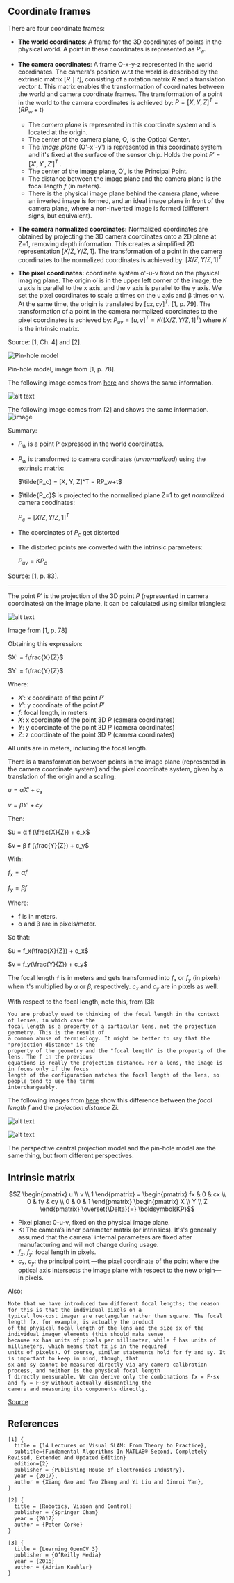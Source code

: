 
## Coordinate frames

There are four coordinate frames:
- **The world coordinates**: A frame for the 3D coordinates of points in the physical world. A point in these coordinates is represented as $P_w$.

- **The camera coordinates**: A frame O-x-y-z represented in the world coordinates. The camera's position w.r.t the world is described by the extrinsic matrix $[R∣t]$, consisting of a rotation matrix $R$ and a translation vector $t$. This matrix enables the transformation of coordinates between the world and camera coordinate frames.
The transformation of a point in the world to the camera coordinates is achieved by: $P = [X, Y, Z]^T = (RP_w + t)$

    - The _camera plane_ is represented in this coordinate system and is located at the origin.
    - The center of the camera plane, O, is the Optical Center.
    - The _image plane_ (O'-x'-y') is represented in this coordinate system and it's ﬁxed at the surface of the sensor chip. Holds the point $P'=[X', Y', Z']^T$ .
    - The center of the image plane, O', is the Principal Point. 
    - The distance between the image plane and the camera plane is the focal length $f$ (in meters). 
    - There is the physical image plane behind the camera plane, where an inverted image is formed, and an ideal image plane in front of the camera plane, where a non-inverted image is formed (different signs, but equivalent).

- **The camera normalized coordinates:** Normalized coordinates are obtained by projecting the 3D camera coordinates onto a 2D plane at Z=1, removing depth information. This creates a simplified 2D representation $[X/Z, Y/Z, 1]$. The transformation of a point in the camera coordinates to the normalized coordinates is achieved by: $[X/Z, Y/Z, 1]^T$

- **The pixel coordinates:** coordinate system o'-u-v fixed on the physical imaging plane. The origin o′ is in the upper left corner of the image, the u axis is parallel to the x axis, and the v axis is parallel to the y axis. We set the pixel coordinates to scale α times on the u axis and β times on v. At the same time, the origin is translated by $[cx, cy]^T$. [1, p. 79].
The transformation of a point in the camera normalized coordinates to the pixel coordinates is achieved by: $P_{uv} = [u, v]^T = K([X/Z, Y/Z, 1]^T)$ where $K$ is the intrinsic matrix.

Source: [1, Ch. 4] and [2].

![Pin-hole model](media/image-1.png)

Pin-hole model, image from [1, p. 78].

The following image comes from [here](https://calib.io/blogs/knowledge-base/camera-models) and shows the same information.

![alt text](media/image-2.png)

The following image comes from [2] and shows the same information.
![image](https://github.com/ManuelZ/camera-calibration/assets/115771/09f747da-70bc-4040-9115-d38fc13160cf)



Summary:
- $P_w$ is a point P expressed in the world coordinates.

- $P_w$ is transformed to camera cordinates (_unnormalized_) using the extrinsic matrix:

  $\tilde{P_c} = [X, Y, Z]^T = RP_w+t$

- $\tilde{P_c}$ is projected to the normalized plane Z=1 to get _normalized_ camera coodinates:

  $P_c = [X/Z,Y/Z,1]^T$

- The coordinates of $P_c$ get distorted

- The distorted points are converted with the intrinsic parameters:

  $P_{uv} = KP_c$

Source: [1, p. 83].

---
The point $P'$ is the projection of the 3D point $P$ (represented in camera coordinates) on the image plane, it can be calculated using similar triangles:

![alt text](media/image-5.png)

Image from [1, p. 78]


Obtaining this expression:


$X' = f\frac{X}{Z}$

$Y' = f\frac{Y}{Z}$


Where:
- $X'$: x coordinate of the point $P'$
- $Y'$: y coordinate of the point $P'$
- $f$: focal length, in meters
- $X$: x coordinate of the point 3D $P$ (camera coordinates)
- $Y$: y coordinate of the point 3D $P$ (camera coordinates)
- $Z$: z coordinate of the point 3D $P$ (camera coordinates)

All units are in meters, including the focal length.

There is a transformation between points in the image plane (represented in the camera coordinate system) and the pixel coordinate system, given by a translation of the origin and a scaling:


$u = αX' + c_x$

$v = βY' + cy$

Then:

$u = α f (\frac{X}{Z}) + c_x$

$v = β f (\frac{Y}{Z}) + c_y$

With:

$f_x = α f$

$f_y = β f$


Where:
- f is in meters.
- α and β are in pixels/meter.

So that:

$u = f_x(\frac{X}{Z}) + c_x$

$v = f_y(\frac{Y}{Z}) + c_y$


The focal length `f` is in meters and gets transformed into $f_x$ or $f_y$ (in pixels) when it's multiplied by $α$ or $β$, respectively. $c_x$ and $c_y$ are in pixels as well.

With respect to the focal length, note this, from [3]:


    You are probably used to thinking of the focal length in the context of lenses, in which case the
    focal length is a property of a particular lens, not the projection geometry. This is the result of
    a common abuse of terminology. It might be better to say that the "projection distance" is the 
    property of the geometry and the "focal length" is the property of the lens. The f in the previous
    equations is really the projection distance. For a lens, the image is in focus only if the focus
    length of the configuration matches the focal length of the lens, so people tend to use the terms
    interchangeably.

The following images from [here](https://robotacademy.net.au/masterclass/how-images-are-formed/?lesson=741) show this difference between the _focal length_ $f$ and the _projection distance_ $Zi$.

![alt text](media/image.png)


![alt text](media/image-3.png)


The perspective central projection model and the pin-hole model are the same thing, but from different perspectives.


## Intrinsic matrix

```math 
Z \begin{pmatrix} u \\ v \\ 1 \end{pmatrix} = \begin{pmatrix} fx & 0 & cx \\ 0 & fy & cy \\ 0 & 0 & 1 \end{pmatrix} \begin{pmatrix} X \\ Y \\ Z \end{pmatrix} \overset{\Delta}{=} \boldsymbol{KP}
```

- Pixel plane: 0-u-v, fixed on the physical image plane.
- K: The camera’s inner parameter matrix (or intrinsics). It's's generally assumed that the camera' internal parameters are fixed after manufacturing and will not change during usage.
- $f_x$, $f_y$: focal length in pixels.
- $c_x$, $c_y$: the principal point —the pixel coordinate of the point where the optical axis intersects the image plane with respect to the new origin— in pixels.

Also:

    Note that we have introduced two different focal lengths; the reason for this is that the individual pixels on a 
    typical low-cost imager are rectangular rather than square. The focal length fx, for example, is actually the product 
    of the physical focal length of the lens and the size sx of the individual imager elements (this should make sense 
    because sx has units of pixels per millimeter, while f has units of millimeters, which means that fx is in the required
    units of pixels). Of course, similar statements hold for fy and sy. It is important to keep in mind, though, that 
    sx and sy cannot be measured directly via any camera calibration process, and neither is the physical focal length 
    f directly measurable. We can derive only the combinations fx = F·sx and fy = F·sy without actually dismantling the
    camera and measuring its components directly.

[Source](https://robotacademy.net.au/masterclass/how-images-are-formed/?lesson=741)


## References
```
[1] {
  title = {14 Lectures on Visual SLAM: From Theory to Practice},
  subtitle={Fundamental Algorithms In MATLAB® Second, Completely Revised, Extended And Updated Edition}
  edition={2}
  publisher = {Publishing House of Electronics Industry},
  year = {2017},
  author = {Xiang Gao and Tao Zhang and Yi Liu and Qinrui Yan},
}

[2] {
  title = {Robotics, Vision and Control}
  publisher = {Springer Cham}
  year = {2017}
  author = {Peter Corke}
}

[3] {
  title = {Learning OpenCV 3}
  publisher = {O’Reilly Media}
  year = {2016}
  author = {Adrian Kaehler}
}
```
